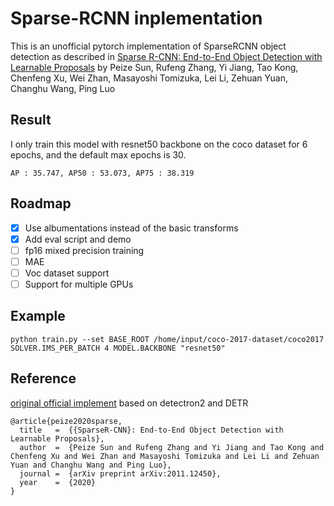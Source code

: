 # Sparse-RCNN inplementation 

This is an unofficial pytorch implementation of SparseRCNN object detection as described in [Sparse R-CNN: End-to-End Object Detection with Learnable Proposals](https://arxiv.org/abs/2011.12450) by Peize Sun, Rufeng Zhang, Yi Jiang, Tao Kong, Chenfeng Xu, Wei Zhan, Masayoshi Tomizuka, Lei Li, Zehuan Yuan, Changhu Wang, Ping Luo

## Result
I only train this model with resnet50 backbone on the coco dataset for 6 epochs, and the default max epochs is 30.
```
AP : 35.747, AP50 : 53.073, AP75 : 38.319
```

## Roadmap
- [x] Use albumentations instead of the basic transforms
- [x] Add eval script and demo
- [ ] fp16 mixed precision training
- [ ] MAE
- [ ] Voc dataset support 
- [ ] Support for multiple GPUs

## Example 
```
python train.py --set BASE_ROOT /home/input/coco-2017-dataset/coco2017 SOLVER.IMS_PER_BATCH 4 MODEL.BACKBONE "resnet50"
```

## Reference
[original official implement](https://github.com/PeizeSun/SparseR-CNN) based on detectron2 and DETR
```text
@article{peize2020sparse,
  title   =  {{SparseR-CNN}: End-to-End Object Detection with Learnable Proposals},
  author  =  {Peize Sun and Rufeng Zhang and Yi Jiang and Tao Kong and Chenfeng Xu and Wei Zhan and Masayoshi Tomizuka and Lei Li and Zehuan Yuan and Changhu Wang and Ping Luo},
  journal =  {arXiv preprint arXiv:2011.12450},
  year    =  {2020}
}
```